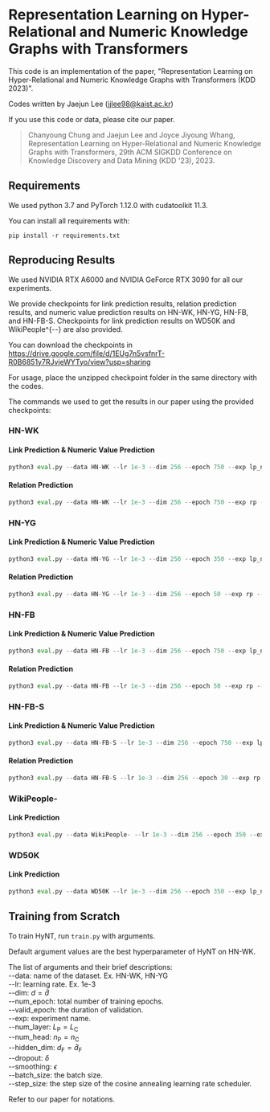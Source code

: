 # Representation Learning on Hyper-Relational and Numeric Knowledge Graphs with Transformers
This code is an implementation of the paper, "Representation Learning on Hyper-Relational and Numeric Knowledge Graphs with Transformers (KDD 2023)".

Codes written by Jaejun Lee (jjlee98@kaist.ac.kr)

If you use this code or data, please cite our paper.

> Chanyoung Chung and Jaejun Lee and Joyce Jiyoung Whang, Representation Learning on Hyper-Relational and Numeric Knowledge Graphs with Transformers, 29th ACM SIGKDD Conference on Knowledge Discovery and Data Mining (KDD '23), 2023.

## Requirements

We used python 3.7 and PyTorch 1.12.0 with cudatoolkit 11.3.

You can install all requirements with:

```setup
pip install -r requirements.txt
```

## Reproducing Results

We used NVIDIA RTX A6000 and NVIDIA GeForce RTX 3090 for all our experiments.

We provide checkpoints for link prediction results, relation prediction results, and numeric value prediction results on HN-WK, HN-YG, HN-FB, and HN-FB-S. Checkpoints for link prediction results on WD50K and WikiPeople^{--} are also provided.

You can download the checkpoints in https://drive.google.com/file/d/1EUg7n5vsfnrT-R0B6851y7RJvjeWYTyo/view?usp=sharing

For usage, place the unzipped checkpoint folder in the same directory with the codes.

The commands we used to get the results in our paper using the provided checkpoints:

### HN-WK

#### Link Prediction & Numeric Value Prediction

```python
python3 eval.py --data HN-WK --lr 1e-3 --dim 256 --epoch 750 --exp lp_nvp --num_layer 2 --num_head 16 --hidden_dim 1024 --dropout 0.1 --smoothing 0.5 --batch_size 1024 --step_size 50 --lp --nvp
```

#### Relation Prediction

```python
python3 eval.py --data HN-WK --lr 1e-3 --dim 256 --epoch 750 --exp rp --num_layer 2 --num_head 16 --hidden_dim 1024 --dropout 0.1 --smoothing 0.5 --batch_size 1024 --step_size 50 --rp
```

### HN-YG

#### Link Prediction & Numeric Value Prediction

```python
python3 eval.py --data HN-YG --lr 1e-3 --dim 256 --epoch 350 --exp lp_nvp --num_layer 2 --num_head 16 --hidden_dim 1024 --dropout 0.1 --smoothing 0.5 --batch_size 2048 --step_size 50 --lp --nvp
```

#### Relation Prediction

```python
python3 eval.py --data HN-YG --lr 1e-3 --dim 256 --epoch 50 --exp rp --num_layer 2 --num_head 16 --hidden_dim 1024 --dropout 0.1 --smoothing 0.5 --batch_size 2048 --step_size 50 --rp
```

### HN-FB

#### Link Prediction & Numeric Value Prediction

```python
python3 eval.py --data HN-FB --lr 1e-3 --dim 256 --epoch 750 --exp lp_nvp --num_layer 2 --num_head 16 --hidden_dim 1024 --dropout 0.1 --smoothing 0.3 --batch_size 512 --step_size 50 --lp --nvp
```

#### Relation Prediction

```python
python3 eval.py --data HN-FB --lr 1e-3 --dim 256 --epoch 50 --exp rp --num_layer 2 --num_head 16 --hidden_dim 1024 --dropout 0.1 --smoothing 0.3 --batch_size 512 --step_size 50 --rp
```

### HN-FB-S

#### Link Prediction & Numeric Value Prediction

```python
python3 eval.py --data HN-FB-S --lr 1e-3 --dim 256 --epoch 750 --exp lp_nvp --num_layer 2 --num_head 16 --hidden_dim 1024 --dropout 0.2 --smoothing 0.7 --batch_size 2048 --step_size 50 --lp --nvp
```

#### Relation Prediction

```python
python3 eval.py --data HN-FB-S --lr 1e-3 --dim 256 --epoch 30 --exp rp --num_layer 2 --num_head 16 --hidden_dim 1024 --dropout 0.2 --smoothing 0.7 --batch_size 2048 --step_size 50 --rp
```

### WikiPeople-

#### Link Prediction

```python
python3 eval.py --data WikiPeople- --lr 1e-3 --dim 256 --epoch 350 --exp lp_nvp --num_layer 3 --num_head 16 --hidden_dim 1024 --dropout 0.2 --smoothing 0.4 --batch_size 2048 --step_size 50 --lp
```

### WD50K

#### Link Prediction

```python
python3 eval.py --data WD50K --lr 1e-3 --dim 256 --epoch 350 --exp lp_nvp --num_layer 3 --num_head 4 --hidden_dim 1024 --dropout 0.2 --smoothing 0.7 --batch_size 2048 --step_size 50 --lp
```

## Training from Scratch

To train HyNT, run `train.py` with arguments.

Default argument values are the best hyperparameter of HyNT on HN-WK.

The list of arguments and their brief descriptions:\
--data: name of the dataset. Ex. HN-WK, HN-YG\
--lr: learning rate. Ex. 1e-3\
--dim: $d=\hat{d}$\
--num_epoch: total number of training epochs.\
--valid_epoch: the duration of validation.\
--exp: experiment name.\
--num_layer: $L_\mathrm{P}=L_\mathrm{C}$\
--num_head: $n_\mathrm{P}=n_\mathrm{C}$\
--hidden_dim: $d_\mathrm{F}=\hat{d}_\mathrm{F}$\
--dropout: $\delta$\
--smoothing: $\epsilon$\
--batch_size: the batch size.\
--step_size: the step size of the cosine annealing learning rate scheduler.

Refer to our paper for notations.
